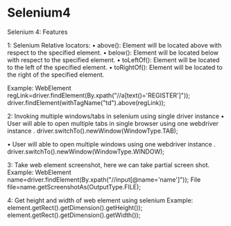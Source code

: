 # Selenium4

Selenium 4:  Features 

1: Selenium Relative locators:
•	above(): Element will be located above with respect to the specified element.
•	below(): Element will be located below with respect to the specified element.
•	toLeftOf(): Element will be located to the left of the specified element.
•	toRightOf(): Element will be located to the right of the specified element.

Example: 
WebElement regLink=driver.findElement(By.xpath("//a[text()='REGISTER']"));
driver.findElement(withTagName("td").above(regLink));

2: Invoking multiple windows/tabs in selenium using single driver instance 
•	User will able to open multiple tabs in single browser using one webdriver instance .
driver.switchTo().newWindow(WindowType.TAB);

•	User will able to open multiple windows using one webdriver instance .
driver.switchTo().newWindow(WindowType.WINDOW);

3: Take web element screenshot, here we can take partial screen shot.
Example:
WebElement name=driver.findElement(By.xpath("//input[@name='name']"));
File file=name.getScreenshotAs(OutputType.FILE);

4: Get height and width of web element using selenium 
Example:
element.getRect().getDimension().getHeight());
element.getRect().getDimension().getWidth());
